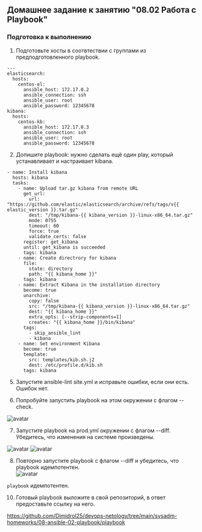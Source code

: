 ## Домашнее задание к занятию "08.02 Работа с Playbook"

### Подготовка к выполнению

1. Подготовьте хосты в соотвтествии с группами из предподготовленного playbook.

```
---
elasticsearch:
  hosts:
    centos-el:
      ansible_host: 172.17.0.2
      ansible_connection: ssh
      ansible_user: root
      ansible_password: 12345678
kibana:
  hosts:
    centos-kb:
      ansible_host: 172.17.0.3
      ansible_connection: ssh
      ansible_user: root
      ansible_password: 12345678
```

2. Допишите playbook: нужно сделать ещё один play, который устанавливает и настраивает kibana.

```
- name: Install kibana
  hosts: kibana
  tasks:
    - name: Upload tar.gz kibana from remote URL
      get_url:
        url: "https://github.com/elastic/elasticsearch/archive/refs/tags/v{{ elastic_version }}.tar.gz"
        dest: "/tmp/kibana-{{ kibana_version }}-linux-x86_64.tar.gz"
        mode: 0755
        timeout: 60
        force: true
        validate_certs: false
      register: get_kibana
      until: get_kibana is succeeded
      tags: kibana
    - name: Create directrory for kibana
      file:
        state: directory
        path: "{{ kibana_home }}"
      tags: kibana
    - name: Extract Kibana in the installation directory
      become: true
      unarchive:
        copy: false
        src: "/tmp/kibana-{{ kibana_version }}-linux-x86_64.tar.gz"
        dest: "{{ kibana_home }}"
        extra_opts: [--strip-components=1]
        creates: "{{ kibana_home }}/bin/kibana"
      tags:
        - skip_ansible_lint
        - kibana
    - name: Set environment Kibana
      become: true
      template:
        src: templates/kib.sh.j2
        dest: /etc/profile.d/kib.sh
      tags: kibana
```

5. Запустите ansible-lint site.yml и исправьте ошибки, если они есть.
Ошибок нет.

6. Попробуйте запустить playbook на этом окружении с флагом --check.

![avatar](https://skrinshoter.ru/i/280922/8kjHdVSF.png?download=1&name=%D0%A1%D0%BA%D1%80%D0%B8%D0%BD%D1%88%D0%BE%D1%82%2028-09-2022%2015:05:16.png)

7. Запустите playbook на prod.yml окружении с флагом --diff. Убедитесь, что изменения на системе произведены.

![avatar](https://skrinshoter.ru/i/280922/l89JZ4tB.png?download=1&name=%D0%A1%D0%BA%D1%80%D0%B8%D0%BD%D1%88%D0%BE%D1%82%2028-09-2022%2015:07:57.png)
![avatar](https://skrinshoter.ru/i/280922/eIrPBRQ7.png?download=1&name=%D0%A1%D0%BA%D1%80%D0%B8%D0%BD%D1%88%D0%BE%D1%82%2028-09-2022%2015:09:00.png)

8. Повторно запустите playbook с флагом --diff и убедитесь, что playbook идемпотентен.  
![avatar](https://skrinshoter.ru/i/280922/rkcA0F9E.png?download=1&name=%D0%A1%D0%BA%D1%80%D0%B8%D0%BD%D1%88%D0%BE%D1%82%2028-09-2022%2015:14:36.png)

`playbook` идемпотентен.

10. Готовый playbook выложите в свой репозиторий, в ответ предоставьте ссылку на него.

https://github.com/Dimidrol25/devops-netology/tree/main/sysadm-homeworks/08-ansible-02-playbook/playbook
